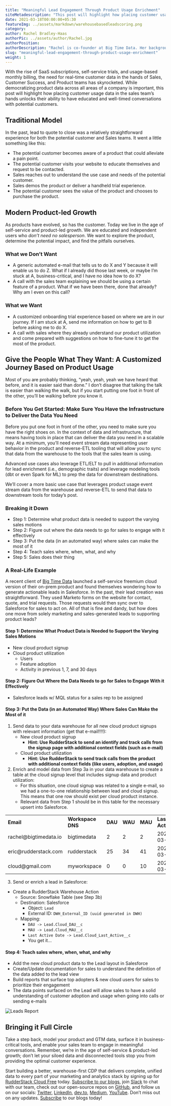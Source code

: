 ```yaml
---
title: "Meaningful Lead Engagement Through Product Usage Enrichment"
siteMetadescription: "This post will highlight how placing customer usage data in the sales team’s hands unlocks their ability to have educated and well-timed conversations with potential customers - lead scoring."
date: 2021-03-18T00:00:00+05:30
featureImg: ../assets/markdown/warehousebasedleadscoring.png
category: 
author: Rachel Bradley-Haas
authorPic: ../assets/author/Rachel.jpg
authorPosition: 
authorDescription: "Rachel is co-founder at Big Time Data. Her background includes roles in Data Engineering, Go-to-Market Analytics and Operations, and Business Operations at companies like Heroku and Mattermost."
slug: "meaningful-lead-engagement-through-product-usage-enrichment"
weight: 1
---
```


With the rise of SaaS subscriptions, self-service trials, and usage-based monthly billing, the need for real-time customer data in the hands of Sales, Customer Success, and Product teams has skyrocketed. While democratizing product data across all areas of a company is important, this post will highlight how placing customer usage data in the sales team’s hands unlocks their ability to have educated and well-timed conversations with potential customers. 


## Traditional Model

In the past, lead to quote to close was a relatively straightforward experience for both the potential customer and Sales teams. It went a little something like this:



*   The potential customer becomes aware of a product that could alleviate a pain point.
*   The potential customer visits your website to educate themselves and request to be contacted.
*   Sales reaches out to understand the use case and needs of the potential customer.
*   Sales demos the product or deliver a handheld trial experience.
*   The potential customer sees the value of the product and chooses to purchase the product.


## Modern Product-led Growth

As products have evolved, so has the customer. Today we live in the age of self-service and product-led growth. We are educated and independent users who _don’t need no salesperson_. We want to explore the product, determine the potential impact, and find the pitfalls ourselves. 


### What we Don’t Want



*   A generic automated e-mail that tells us to do X and Y because it will enable us to do Z. What if I already did those last week, or maybe I’m stuck at A, business-critical, and I have no idea how to do X? 
*   A call with the sales team explaining we should be using a certain feature of a product. What if we have been there, done that already? Why am I even on this call?


### What we Want



*   A customized onboarding trial experience based on where we are in our journey. If I am stuck at A, send me information on how to get to B before asking me to do X.
*   A call with sales where they already understand our product utilization and come prepared with suggestions on how to fine-tune it to get the most of the product.


## Give the People What They Want: A Customized Journey Based on Product Usage

Most of you are probably thinking, “yeah, yeah, yeah we have heard that before, and it is easier said than done.” I don’t disagree that talking the talk is easier than walking the walk, but if you start putting one foot in front of the other, you’ll be walking before you know it.


### Before You Get Started: Make Sure You Have the Infrastructure to Deliver the Data You Need

Before you put one foot in front of the other, you need to make sure you have the right shoes on. In the context of data and infrastructure, that means having tools in place that can deliver the data you need in a scalable way. At a minimum, you’ll need event stream data representing user behavior in the product and reverse-ETL tooling that will allow you to sync that data from the warehouse to the tools that the sales team is using. 

Advanced use cases also leverage ETL/ELT to pull in additional information for lead enrichment (i.e., demographic traits) and leverage modeling tools (dbt or even Spark for ML) to prep the data for downstream destinations. 

We’ll cover a more basic use case that leverages product usage event stream data from the warehouse and reverse-ETL to send that data to downstream tools for today’s post. 


### Breaking it Down



*   Step 1: Determine what product data is needed to support the varying sales motions
*   Step 2: Figure out where the data needs to go for sales to engage with it effectively
*   Step 3: Put the data (in an automated way) where sales can make the most of it
*   Step 4: Teach sales where, when, what, and why
*   Step 5: Sales does their thing


### A Real-Life Example

A recent client of [Big Time Data](https://www.bigtimedata.io) launched a self-service freemium cloud version of their on-prem product and found themselves wondering how to generate actionable leads in Salesforce. In the past, their lead creation was straightforward. They used Marketo forms on the website for contact, quote, and trial requests. Those requests would then sync over to Salesforce for sales to act on. All of that is fine and dandy, but how does one move from solely marketing and sales-generated leads to supporting product leads?


#### Step 1: Determine What Product Data is Needed to Support the Varying Sales Motions



*   New cloud product signup
*   Cloud product utilization
    *   Users
    *   Feature adoption
    *   Activity in previous 1, 7, and 30 days


#### Step 2: Figure Out Where the Data Needs to go for Sales to Engage With it Effectively



*   Salesforce leads w/ MQL status for a sales rep to be assigned


#### Step 3: Put the Data (in an Automated Way) Where Sales Can Make the Most of it



1. Send data to your data warehouse for all new cloud product signups with relevant information (get that e-mail!!!!):
    *   New cloud product signup
        *   **Hint: Use RudderStack to send an identify and track calls from the signup page with additional context fields (such as e-mail)**
    *   Cloud product utilization
        *   **Hint: Use RudderStack to send track calls from the product with additional context fields (like users, adoption, and usage)**
2. Enrich and model data from Step 3a in your data warehouse to create a table at the cloud signup level that includes signup data and product utilization:
    *   For this situation, one cloud signup was related to a single e-mail, so we had a one-to-one relationship between lead and cloud signup. This means that one row should exist per cloud product instance.
    *   Relevant data from Step 1 should be in this table for the necessary upsert into Salesforce.
<table>
  <tr>
   <td>
<strong>Email</strong>
   </td>
   <td><strong>Workspace DNS</strong>
   </td>
   <td><strong>DAU</strong>
   </td>
   <td><strong>WAU</strong>
   </td>
   <td><strong>MAU</strong>
   </td>
   <td><strong>Last Active</strong>
   </td>
  </tr>
  <tr>
   <td>rachel@bigtimedata.io
   </td>
   <td>bigtimedata
   </td>
   <td>2
   </td>
   <td>2
   </td>
   <td>2
   </td>
   <td>2021-03-16
   </td>
  </tr>
  <tr>
   <td>eric@rudderstack.com
   </td>
   <td>rudderstack
   </td>
   <td>25
   </td>
   <td>34
   </td>
   <td>41
   </td>
   <td>2021-03-16
   </td>
  </tr>
  <tr>
   <td>cloud@gmail.com
   </td>
   <td>myworkspace
   </td>
   <td>0
   </td>
   <td>0
   </td>
   <td>10
   </td>
   <td>2021-03-01
   </td>
  </tr>
</table>




3. Send or enrich a lead in Salesforce:
*   Create a RudderStack Warehouse Action
    *   Source: Snowflake Table (see Step 3b)
    *   Destination: Salesforce
        *   Object: `Lead`
        *   External ID: `DWH_External_ID (uuid generated in DWH)`
    *   Mapping:
        *   `DAU -> Lead.Cloud_DAU__c`
        *   `MAU -> Lead.Cloud_MAU__c`
        *   `Last Active Date -> Lead.Cloud_Last_Active__c`
        *   You get it...


#### Step 4: Teach sales where, when, what, and why



*   Add the new cloud product data to the Lead layout in Salesforce
*   Create/Update documentation for sales to understand the definition of the data added to the lead view
*   Build reports that surface top adopters & new cloud users for sales to prioritize their engagement
*   The data points surfaced on the Lead will allow sales to have a solid understanding of customer adoption and usage when going into calls or sending e-mails





![Leads Report](../assets/markdown/leadscloudproductactivity.png)



## Bringing it Full Circle

Take a step back, model your product and GTM data, surface it in business-critical tools, and enable your sales team to engage in meaningful conversations. Remember, we’re in the age of self-service & product-led growth; don’t let your siloed data and disconnected tools stop you from providing the optimal customer experience.

Start building a better, warehouse-first CDP that delivers complete, unified data to every part of your marketing and analytics stack by signing up for [RudderStack Cloud Free](https://app.rudderlabs.com/signup?type=freetrial) today. [Subscribe to our blogs](https://rudderstack.com/blog/), join [Slack](https://resources.rudderstack.com/join-rudderstack-slack) to chat with our team, check out our open-source repos on [GitHub](https://github.com/rudderlabs), and follow us on our socials: [Twitter](https://twitter.com/RudderStack), [LinkedIn](https://www.linkedin.com/company/rudderlabs/), [dev.to](http://dev.to/), [Medium](https://rudderstack.medium.com/), [YouTube](https://www.youtube.com/channel/UCgV-B77bV_-LOmKYHw8jvBw). Don’t miss out on any updates. [Subscribe](https://rudderstack.com/blog/) to our blogs today!
